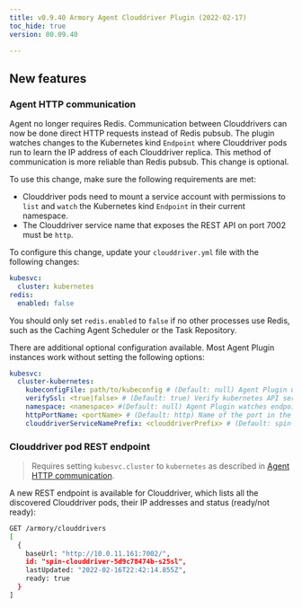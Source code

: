 ```yaml
---
title: v0.9.40 Armory Agent Clouddriver Plugin (2022-02-17)
toc_hide: true
version: 00.09.40

---
```


## New features

### Agent HTTP communication

Agent no longer requires Redis. Communication between Clouddrivers can now be done direct HTTP requests instead of Redis pubsub. The plugin watches changes to the Kubernetes kind `Endpoint` where Clouddriver pods run to learn the IP address of each Clouddriver replica. This method of communication is more reliable than Redis pubsub. This change is optional.

To use this change, make sure the following requirements are met:

- Clouddriver pods need to mount a service account with permissions to `list` and `watch` the Kubernetes kind `Endpoint` in their current namespace.
- The Clouddriver service name that exposes the REST API on port 7002 must be `http`.

To configure this change, update your `clouddriver.yml` file with the following changes:

```yaml
kubesvc:
  cluster: kubernetes
redis:
  enabled: false 
```

You should only set `redis.enabled` to `false` if no other processes use Redis, such as the Caching Agent Scheduler or the Task Repository.


There are additional optional configuration available. Most Agent Plugin instances work without setting the following options: 

```yaml
kubesvc:
  cluster-kubernetes:
    kubeconfigFile: path/to/kubeconfig # (Default: null) Agent Plugin uses this kubeconfgFile to communicate with the Armory Enterprise  cluster instead of the service account mounted in the Clouddriver pod.
    verifySsl: <true|false> # (Default: true) Verify kubernetes API server certificate.
    namespace: <namespace> #(Default: null) Agent Plugin watches endpoints on this namespace instead of the autodetected namespace where Clouddriver runs.
    httpPortName: <portName> # (Default: http) Name of the port in the clouddriver Kubernetes Service selector for port 7002.
    clouddriverServiceNamePrefix: <clouddriverPrefix> # (Default: spin-clouddriver) Prefix of the Kubernetes Service name that routes traffic to Clouddriver http pods at port 7002.
```

### Clouddriver pod REST endpoint

> Requires setting `kubesvc.cluster` to `kubernetes` as described in [Agent HTTP communication](#agent-http-communication).

A new REST endpoint is available for Clouddriver, which lists all the discovered Clouddriver pods, their IP addresses and status (ready/not ready):

```bash
GET /armory/clouddrivers
[
  {
    baseUrl: "http://10.0.11.161:7002/",
    id: "spin-clouddriver-5d9c78474b-s25sl",
    lastUpdated: "2022-02-16T22:42:14.855Z",
    ready: true
  }
]
```